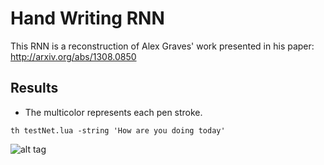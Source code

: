 # Hand Writing RNN

This RNN is a reconstruction of Alex Graves' work presented in his paper: http://arxiv.org/abs/1308.0850

## Results
* The multicolor represents each pen stroke.

```
th testNet.lua -string 'How are you doing today'
```
![alt tag](https://github.com/jarmstrong2/handwritingnet/blob/master/samples/howareyoutoday.png)
